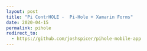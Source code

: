 ```yaml
---
layout: post
title: "Pi ContrHOLE -  Pi-Hole + Xamarin Forms"
date: 2020-04-15
permalink: pihole
redirect_to:
  - https://github.com/joshspicer/pihole-mobile-app
---
```


